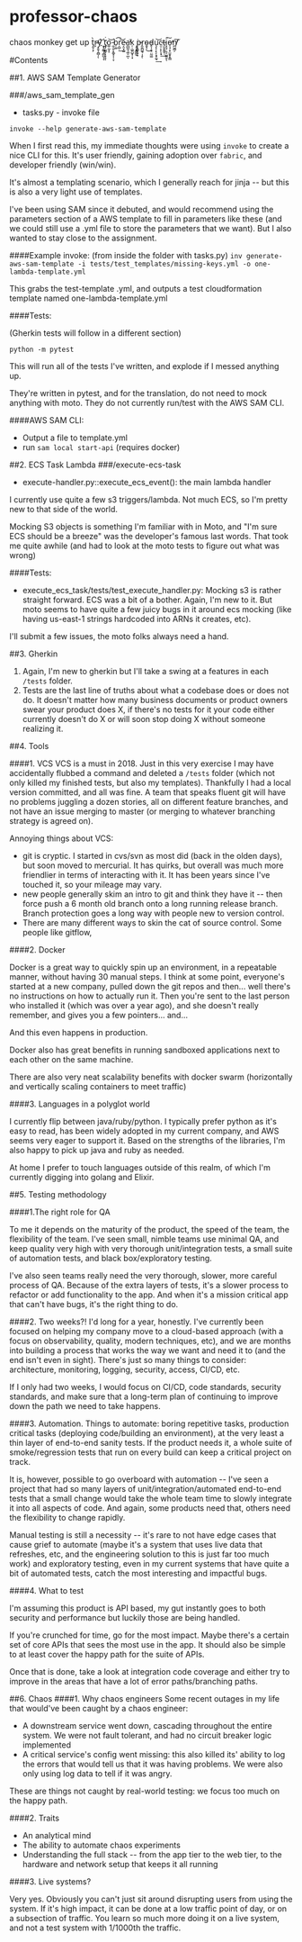 # professor-chaos
chaos monkey get up t̡̬͔̗̀r̴̴̞̕y͞͏̝̱̞̯̻̩ͅ ҉̮͓̰̻͕̻̺͎̀ͅt̡̡̮͇̙̩̞̝͘ͅo̲̜̰͓̠͝ ̵̼͔̬͙͚̝͎̹̞b̹͚͡r͔̺̣͢͝e̵͔̤̟̺a̪̲̰͉͚̠̪̕͘ͅk̦̣͖͈̺̟̜͓ ͘͏͎̥̟͇̪͍p̵͙͇̖͍͙r̭̱̪͚̘̣̝ͅo̴̱͓̦͜d̵̥͎̞̥̤̰͚u̧͕̹̙̗̝̟̰̘͢͝c̤̦̙̙͎̟͢t̶̗̬̬̰͍̹i͓͉̜͉̠͚͍̬͘͠ͅo̵̠̘̜̟̫̱̟̟͇̕̕n̸̪͖̪̗̕͠


#Contents

##1. AWS SAM Template Generator

###/aws\_sam\_template_gen
* tasks.py - invoke file

`invoke --help generate-aws-sam-template`

When I first read this, my immediate thoughts were using `invoke` to create a nice CLI for this. It's user friendly, gaining adoption over `fabric`, and developer friendly (win/win). 

It's almost a templating scenario, which I generally reach for jinja -- but this is also a very light use of templates.

I've been using SAM since it debuted, and would recommend using the parameters section of a AWS template to fill in parameters like these (and we could still use a .yml file to store the parameters that we want). But I also wanted to stay close to the assignment.

####Example invoke:
(from inside the folder with tasks.py)
`inv generate-aws-sam-template -i tests/test_templates/missing-keys.yml -o one-lambda-template.yml`

This grabs the test-template .yml, and outputs a test cloudformation template named one-lambda-template.yml

####Tests:

(Gherkin tests will follow in a different section)

`python -m pytest`

This will run all of the tests I've written, and explode if I messed anything up.

They're written in pytest, and for the translation, do not need to mock anything with moto. They do not currently run/test with the AWS SAM CLI.

####AWS SAM CLI:

* Output a file to template.yml
* run `sam local start-api` (requires docker)


##2. ECS Task Lambda
###/execute-ecs-task
* execute-handler.py::execute\_ecs\_event(): the main lambda handler

I currently use quite a few s3 triggers/lambda. Not much ECS, so I'm pretty new to that side of the world.

Mocking S3 objects is something I'm familiar with in Moto, and "I'm sure ECS should be a breeze" was the developer's famous last words. That took me quite awhile (and had to look at the moto tests to figure out what was wrong)

####Tests:

* execute\_ecs\_task/tests/test\_execute\_handler.py: Mocking s3 is rather straight forward. ECS was a bit of a bother. Again, I'm new to it. But moto seems to have quite a few juicy bugs in it around ecs mocking (like having us-east-1 strings hardcoded into ARNs it creates, etc). 

I'll submit a few issues, the moto folks always need a hand. 

##3. Gherkin



1. Again, I'm new to gherkin but I'll take a swing at a features in each `/tests` folder.
2. Tests are the last line of truths about what a codebase does or does not do. It doesn't matter how many business documents or product owners swear your product does X, if there's no tests for it your code either currently doesn't do X or will soon stop doing X without someone realizing it. 

##4. Tools

####1. VCS 
VCS is a must in 2018. Just in this very exercise I may have accidentally flubbed a command and deleted a `/tests` folder (which not only killed my finished tests, but also my templates). Thankfully I had a local version committed, and all was fine. A team that speaks fluent git will have no problems juggling a dozen stories, all on different feature branches, and not have an issue merging to master (or merging to whatever branching strategy is agreed on). 

Annoying things about VCS:

* git is cryptic. I started in cvs/svn as most did (back in the olden days), but soon moved to mercurial. It has quirks, but overall was much more friendlier in terms of interacting with it. It has been years since I've touched it, so your mileage may vary.
* new people generally skim an intro to git and think they have it -- then force push a 6 month old branch onto a long running release branch. Branch protection goes a long way with people new to version control.
* There are many different ways to skin the cat of source control. Some people like gitflow, 

####2. Docker

Docker is a great way to quickly spin up an environment, in a repeatable manner, without having 30 manual steps. I think at some point, everyone's started at a new company, pulled down the git repos and then... well there's no instructions on how to actually run it. Then you're sent to the last person who installed it (which was over a year ago), and she doesn't really remember, and gives you a few pointers... and...

And this even happens in production. 

Docker also has great benefits in running sandboxed applications next to each other on the same machine. 

There are also very neat scalability benefits with docker swarm (horizontally and vertically scaling containers to meet traffic)

####3. Languages in a polyglot world

I currently flip between java/ruby/python. I typically prefer python as it's easy to read, has been widely adopted in my current company, and AWS seems very eager to support it. Based on the strengths of the libraries, I'm also happy to pick up java and ruby as needed.

At home I prefer to touch languages outside of this realm, of which I'm currently digging into golang and Elixir. 

##5. Testing methodology

####1.The right role for QA

To me it depends on the maturity of the product, the speed of the team, the flexibility of the team. I've seen small, nimble teams use minimal QA, and keep quality very high with very thorough unit/integration tests, a small suite of automation tests, and black box/exploratory testing.

I've also seen teams really need the very thorough, slower, more careful process of QA. Because of the extra layers of tests, it's a slower process to refactor or add functionality to the app. And when it's a mission critical app that can't have bugs, it's the right thing to do.

####2. Two weeks?!
I'd long for a year, honestly. I've currently been focused on helping my company move to a cloud-based approach (with a focus on observability, quality, modern techniques, etc), and we are months into building a process that works the way we want and need it to (and the end isn't even in sight). There's just so many things to consider: architecture, monitoring, logging, security, access, CI/CD, etc. 

If I only had two weeks, I would focus on CI/CD, code standards, security standards, and make sure that a long-term plan of continuing to improve down the path we need to take happens.

####3. Automation.
Things to automate: boring repetitive tasks, production critical tasks (deploying code/building an environment), at the very least a thin layer of end-to-end sanity tests. If the product needs it, a whole suite of smoke/regression tests that run on every build can keep a critical project on track.

It is, however, possible to go overboard with automation -- I've seen a project that had so many layers of unit/integration/automated end-to-end tests that a small change would take the whole team time to slowly integrate it into all aspects of code. And again, some products need that, others need the flexibility to change rapidly. 

Manual testing is still a necessity -- it's rare to not have edge cases that cause grief to automate (maybe it's a system that uses live data that refreshes, etc, and the engineering solution to this is just far too much work) and exploratory testing, even in my current systems that have quite a bit of automated tests, catch the most interesting and impactful bugs.

####4. What to test

I'm assuming this product is API based, my gut instantly goes to both security and performance but luckily those are being handled. 

If you're crunched for time, go for the most impact. Maybe there's a certain set of core APIs that sees the most use in the app. It should also be simple to at least cover the happy path for the suite of APIs.

Once that is done, take a look at integration code coverage and either try to improve in the areas that have a lot of error paths/branching paths. 


##6. Chaos 
####1. Why chaos engineers
Some recent outages in my life that would've been caught by a chaos engineer:

* A downstream service went down, cascading throughout the entire system. We were not fault tolerant, and had no circuit breaker logic implemented
* A critical service's config went missing: this also killed its' ability to log the errors that would tell us that it was having problems. We were also only using log data to tell if it was angry.

These are things not caught by real-world testing: we focus too much on the happy path.

####2. Traits
* An analytical mind
* The ability to automate chaos experiments
* Understanding the full stack -- from the app tier to the web tier, to the hardware and network setup that keeps it all running

####3. Live systems?

Very yes. Obviously you can't just sit around disrupting users from using the system. If it's high impact, it can be done at a low traffic point of day, or on a subsection of traffic. You learn so much more doing it on a live system, and not a test system with 1/1000th the traffic.




